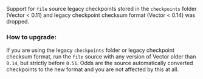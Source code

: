 Support for `file` source legacy checkpoints stored in the `checkpoints` folder (Vector < 0.11) and
legacy checkpoint checksum format (Vector < 0.14) was dropped.

### How to upgrade:

If you are using the legacy `checkpoints` folder or legacy checkpoint checksum format, run the `file`
source with any version of Vector older than `0.14`, but strictly before `0.51`. Odds are the source
automatically converted checkpoints to the new format and you are not affected by this at all.
